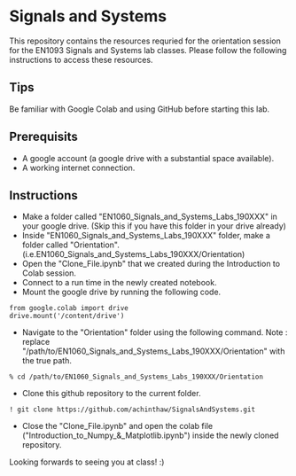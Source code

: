# Signals and Systems
This repository contains the resources requried for the orientation session for the EN1093 Signals and Systems lab classes. Please follow the following instructions to access these resources.

## Tips
Be familiar with Google Colab and using GitHub before starting this lab. 

## Prerequisits
* A google account (a google drive with a substantial space available).
* A working internet connection.

## Instructions
* Make a folder called "EN1060_Signals_and_Systems_Labs_190XXX" in your google drive. (Skip this if you have this folder in your drive already)
* Inside "EN1060_Signals_and_Systems_Labs_190XXX" folder, make a folder called "Orientation". (i.e.EN1060_Signals_and_Systems_Labs_190XXX/Orientation)
* Open the "Clone_File.ipynb" that we created during the Introduction to Colab session.
* Connect to a run time in the newly created notebook.
* Mount the google drive by running the following code.

```
from google.colab import drive
drive.mount('/content/drive')
```
* Navigate to the "Orientation" folder using the following command. Note : replace "/path/to/EN1060_Signals_and_Systems_Labs_190XXX/Orientation" with the true path.
```
% cd /path/to/EN1060_Signals_and_Systems_Labs_190XXX/Orientation
```
* Clone this github repository to the current folder.
```
! git clone https://github.com/achinthaw/SignalsAndSystems.git
```
* Close the "Clone_File.ipynb" and open the colab file ("Introduction_to_Numpy_&_Matplotlib.ipynb") inside the newly cloned repository.

Looking forwards to seeing you at class! :)
